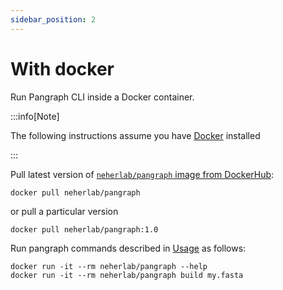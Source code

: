 ```yaml
---
sidebar_position: 2
---
```


# With docker

Run Pangraph CLI inside a Docker container.

:::info[Note]

The following instructions assume you have [Docker](https://www.docker.com/) installed

:::

Pull latest version of [`neherlab/pangraph` image from DockerHub](https://hub.docker.com/r/neherlab/pangraph):

```shell
docker pull neherlab/pangraph
```

or pull a particular version

```shell
docker pull neherlab/pangraph:1.0
```

Run pangraph commands described in [Usage](/category/usage) as follows:

```shell
docker run -it --rm neherlab/pangraph --help
docker run -it --rm neherlab/pangraph build my.fasta
```


